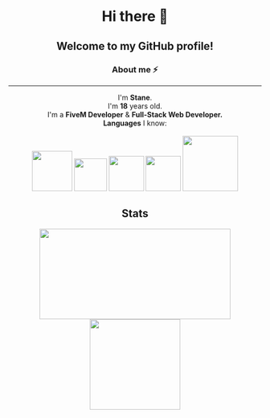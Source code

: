 <div align="center">
  <h1>Hi there 👋</h1>
  <h2>Welcome to my GitHub profile!</h2>
  <div>
    <h3>About me ⚡</h3><hr>
    <p>I'm <b>Stane</b>.<br>I'm <b>18</b> years old.<br>I'm a <b>FiveM Developer</b> & <b>Full-Stack Web Developer.</b><br><b>Languages</b> I know:<br><br>
    <img src="http://pngimg.com/uploads/letter_c/letter_c_PNG22.png" width="80">
    <img src="https://iconape.com/wp-content/files/rr/352323/png/c-sharp-c-logo.png" width="65">
    <img src="https://raw.githubusercontent.com/odb/official-bash-logo/master/assets/Logos/Icons/PNG/512x512.png" width="70">
    <img src="https://icons.iconarchive.com/icons/cornmanthe3rd/plex/512/Other-python-icon.png" width="70">
    <img src="https://pngimg.com/uploads/php/php_PNG21.png" width="110">
    </p>
  </div>
  <h2>Stats</h2>
  

<img height="180em" width="380em" src="https://github-readme-stats.vercel.app/api/top-langs/?username=Stane034&include_all_commits=true&count_private=true&show_icons=true&hide_border=true&layout=compact&&langs_count=8&theme=react"/>  
  <img height="180em" src="https://github-readme-stats.vercel.app/api?username=Stane034&show_icons=true&theme=radical"/>
</div>
